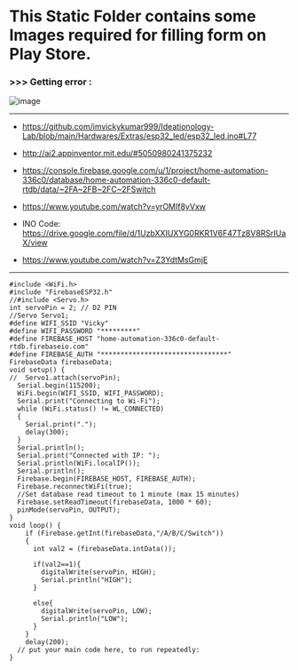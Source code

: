 # This Static Folder contains some Images required for filling form on Play Store.

### >>> Getting error :
![image](https://user-images.githubusercontent.com/50515418/202521001-847bafbe-3289-46fa-a7f0-f70d604308e9.png)

-------------------------------------

- https://github.com/imvickykumar999/Ideationology-Lab/blob/main/Hardwares/Extras/esp32_led/esp32_led.ino#L77
- http://ai2.appinventor.mit.edu/#5050980241375232

- https://console.firebase.google.com/u/1/project/home-automation-336c0/database/home-automation-336c0-default-rtdb/data/~2FA~2FB~2FC~2FSwitch
- https://www.youtube.com/watch?v=yrOMIf8yVxw

- INO Code: https://drive.google.com/file/d/1UzbXXIUXYG0RKR1V6F47Tz8V8RSrIUaX/view
- https://www.youtube.com/watch?v=Z3YdtMsGmjE

--------------------------------------------

    #include <WiFi.h>
    #include "FirebaseESP32.h"
    //#include <Servo.h>
    int servoPin = 2; // D2 PIN
    //Servo Servo1;
    #define WIFI_SSID "Vicky"
    #define WIFI_PASSWORD "*********"
    #define FIREBASE_HOST "home-automation-336c0-default-rtdb.firebaseio.com"
    #define FIREBASE_AUTH "********************************"
    FirebaseData firebaseData;
    void setup() {
    //  Servo1.attach(servoPin);
      Serial.begin(115200);
      WiFi.begin(WIFI_SSID, WIFI_PASSWORD);
      Serial.print("Connecting to Wi-Fi");
      while (WiFi.status() != WL_CONNECTED)
      {
        Serial.print(".");
        delay(300);
      }
      Serial.println();
      Serial.print("Connected with IP: ");
      Serial.println(WiFi.localIP());
      Serial.println();
      Firebase.begin(FIREBASE_HOST, FIREBASE_AUTH);
      Firebase.reconnectWiFi(true);
      //Set database read timeout to 1 minute (max 15 minutes)
      Firebase.setReadTimeout(firebaseData, 1000 * 60);
      pinMode(servoPin, OUTPUT);
    }
    void loop() {
        if (Firebase.getInt(firebaseData,"/A/B/C/Switch"))
        {
          int val2 = (firebaseData.intData());

          if(val2==1){
            digitalWrite(servoPin, HIGH);
            Serial.println("HIGH");
          }

          else{
            digitalWrite(servoPin, LOW);
            Serial.println("LOW");
          }
        }
        delay(200);
      // put your main code here, to run repeatedly:
    }
